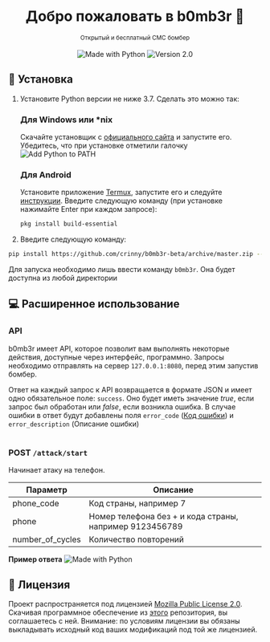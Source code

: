 <h1 align="center">Добро пожаловать в b0mb3r 👋</h1>
<p align="center">
    <sub>Открытый и бесплатный СМС бомбер</sub>
    <br /><br />
    <img alt="Made with Python" src="https://img.shields.io/badge/Made%20with-Python-%23FFD242"></img>
    <img alt="Version 2.0" src="https://img.shields.io/badge/version-2.0-blue.svg?cacheSeconds=2592000"></img>
</p>

## 🚀 Установка
1. Установите Python версии не ниже 3.7. Сделать это можно так:
    ### Для Windows или *nix
    Скачайте установщик с [официального сайта](https://www.python.org/downloads/) и запустите его. Убедитесь, что при установке отметили галочку ![Add Python to PATH](https://user-images.githubusercontent.com/42045258/69171091-557d2780-0b0c-11ea-8adf-7f819357f041.png)
    ### Для Android
    Установите приложение [Termux](https://play.google.com/store/apps/details?id=com.termux), запустите его и следуйте [инструкции](https://wiki.termux.com/wiki/Python). Введите следующую команду (при установке нажимайте Enter при каждом запросе):
    ```sh
    pkg install build-essential
    ```

2. Введите следующую команду:
```sh
pip install https://github.com/crinny/b0mb3r-beta/archive/master.zip --upgrade
```
Для запуска необходимо лишь ввести команду `b0mb3r`. Она будет доступна из любой директории

## 💻 Расширенное использование
### API
b0mb3r имеет API, которое позволит вам выполнять некоторые действия, доступные через интерфейс, программно. Запросы необходимо отправлять на сервер `127.0.0.1:8080`, перед этим запустив бомбер.

Ответ на каждый запрос к API возвращается в формате JSON и имеет одно обязательное поле: `success`. Оно будет иметь значение _true_, если запрос был обработан или _false_, если возникла ошибка. В случае ошибки в ответ будут добавлены поля `error_code` ([Код ошибки](https://ru.wikipedia.org/wiki/%D0%A1%D0%BF%D0%B8%D1%81%D0%BE%D0%BA_%D0%BA%D0%BE%D0%B4%D0%BE%D0%B2_%D1%81%D0%BE%D1%81%D1%82%D0%BE%D1%8F%D0%BD%D0%B8%D1%8F_HTTP)) и `error_description` (Описание ошибки)
<h1></h1>

### POST `/attack/start`
Начинает атаку на телефон.

| Параметр           | Описание                                                |
|--------------------|---------------------------------------------------------|
| phone_code         | Код страны, например 7                                  |
| phone              | Номер телефона без + и кода страны, например 9123456789 |
| number_of_cycles   | Количество повторений                                   |

**Пример ответа**
<img alt="Made with Python" src="https://user-images.githubusercontent.com/42045258/70137798-da854680-169f-11ea-8133-2f37631292af.png"></img>

## 📝 Лицензия
<!--- Не надо это удалять, пожалуйста 😐  -->
Проект распространяется под лицензией [Mozilla Public License 2.0](https://github.com/crinny/b0mb3r-beta/blob/master/LICENSE). Скачивая программное обеспечение из [этого](https://github.com/crinny/b0mb3r-beta) репозитория, вы соглашаетесь с ней. Внимание: по условиям лицензии вы обязаны выкладывать исходный код ваших модификаций под той же лицензией.

